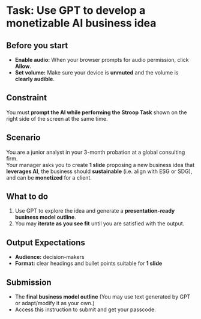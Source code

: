 
# Task: Use GPT to develop a monetizable AI business idea

**Before you start**
---
- **Enable audio:** When your browser prompts for audio permission, click **Allow**.
- **Set volume:** Make sure your device is **unmuted** and the volume is **clearly audible**.

**Constraint**
---
You must **prompt the AI while performing the Stroop Task** shown on the right side of the screen at the same time.

**Scenario**
---
You are a junior analyst in your 3-month probation at a global consulting firm.  
Your manager asks you to create **1 slide** proposing a new business idea that **leverages AI**, the business should **sustainable** (i.e. align with ESG or SDG), and can be **monetized** for a client.

**What to do**
---
1. Use GPT to explore the idea and generate a **presentation-ready business model outline**.  
2. You may **iterate as you see fit** until you are satisfied with the output.

**Output Expectations**
---
- **Audience:** decision-makers  
- **Format:** clear headings and bullet points suitable for **1 slide**

**Submission**
---
- The **final business model outline** (You may use text generated by GPT or adapt/modify it as your own.)
- Access this instruction to submit and get your passcode.